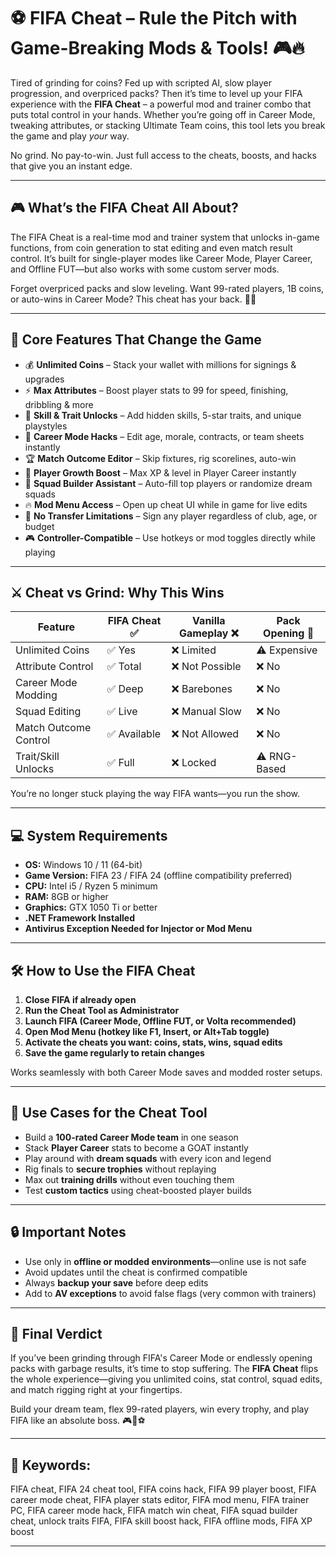 # ⚽ FIFA Cheat – Rule the Pitch with Game-Breaking Mods & Tools! 🎮🔥

Tired of grinding for coins? Fed up with scripted AI, slow player progression, and overpriced packs? Then it’s time to level up your FIFA experience with the **FIFA Cheat** – a powerful mod and trainer combo that puts total control in your hands. Whether you’re going off in Career Mode, tweaking attributes, or stacking Ultimate Team coins, this tool lets you break the game and play *your* way.

No grind. No pay-to-win. Just full access to the cheats, boosts, and hacks that give you an instant edge.


---

## 🎮 What’s the FIFA Cheat All About?

The FIFA Cheat is a real-time mod and trainer system that unlocks in-game functions, from coin generation to stat editing and even match result control. It’s built for single-player modes like Career Mode, Player Career, and Offline FUT—but also works with some custom server mods.

Forget overpriced packs and slow leveling. Want 99-rated players, 1B coins, or auto-wins in Career Mode? This cheat has your back. 🧠💸

---

## 🧩 Core Features That Change the Game

* 💰 **Unlimited Coins** – Stack your wallet with millions for signings & upgrades
* ⚡ **Max Attributes** – Boost player stats to 99 for speed, finishing, dribbling & more
* 🎯 **Skill & Trait Unlocks** – Add hidden skills, 5-star traits, and unique playstyles
* 🧠 **Career Mode Hacks** – Edit age, morale, contracts, or team sheets instantly
* 🏆 **Match Outcome Editor** – Skip fixtures, rig scorelines, auto-win
* 👟 **Player Growth Boost** – Max XP & level in Player Career instantly
* 🧩 **Squad Builder Assistant** – Auto-fill top players or randomize dream squads
* 🔥 **Mod Menu Access** – Open up cheat UI while in game for live edits
* 🧾 **No Transfer Limitations** – Sign any player regardless of club, age, or budget
* 🎮 **Controller-Compatible** – Use hotkeys or mod toggles directly while playing

---

## ⚔️ Cheat vs Grind: Why This Wins

| Feature               | FIFA Cheat ✅ | Vanilla Gameplay ❌ | Pack Opening 💸 |
| --------------------- | ------------ | ------------------ | --------------- |
| Unlimited Coins       | ✅ Yes        | ❌ Limited          | ⚠️ Expensive    |
| Attribute Control     | ✅ Total      | ❌ Not Possible     | ❌ No            |
| Career Mode Modding   | ✅ Deep       | ❌ Barebones        | ❌ No            |
| Squad Editing         | ✅ Live       | ❌ Manual Slow      | ❌ No            |
| Match Outcome Control | ✅ Available  | ❌ Not Allowed      | ❌ No            |
| Trait/Skill Unlocks   | ✅ Full       | ❌ Locked           | ⚠️ RNG-Based    |

You’re no longer stuck playing the way FIFA wants—you run the show.

---

## 💻 System Requirements

* **OS:** Windows 10 / 11 (64-bit)
* **Game Version:** FIFA 23 / FIFA 24 (offline compatibility preferred)
* **CPU:** Intel i5 / Ryzen 5 minimum
* **RAM:** 8GB or higher
* **Graphics:** GTX 1050 Ti or better
* **.NET Framework Installed**
* **Antivirus Exception Needed for Injector or Mod Menu**

---

## 🛠️ How to Use the FIFA Cheat

1. **Close FIFA if already open**
2. **Run the Cheat Tool as Administrator**
3. **Launch FIFA (Career Mode, Offline FUT, or Volta recommended)**
4. **Open Mod Menu (hotkey like F1, Insert, or Alt+Tab toggle)**
5. **Activate the cheats you want: coins, stats, wins, squad edits**
6. **Save the game regularly to retain changes**

Works seamlessly with both Career Mode saves and modded roster setups.

---

## 🧠 Use Cases for the Cheat Tool

* Build a **100-rated Career Mode team** in one season
* Stack **Player Career** stats to become a GOAT instantly
* Play around with **dream squads** with every icon and legend
* Rig finals to **secure trophies** without replaying
* Max out **training drills** without even touching them
* Test **custom tactics** using cheat-boosted player builds

---

## 🔒 Important Notes

* Use only in **offline or modded environments**—online use is not safe
* Avoid updates until the cheat is confirmed compatible
* Always **backup your save** before deep edits
* Add to **AV exceptions** to avoid false flags (very common with trainers)

---

## 🏁 Final Verdict

If you’ve been grinding through FIFA's Career Mode or endlessly opening packs with garbage results, it’s time to stop suffering. The **FIFA Cheat** flips the whole experience—giving you unlimited coins, stat control, squad edits, and match rigging right at your fingertips.

Build your dream team, flex 99-rated players, win every trophy, and play FIFA like an absolute boss. 🎮💪⚽

---

## 🔑 Keywords:

FIFA cheat, FIFA 24 cheat tool, FIFA coins hack, FIFA 99 player boost, FIFA career mode cheat, FIFA player stats editor, FIFA mod menu, FIFA trainer PC, FIFA career mode hack, FIFA match win cheat, FIFA squad builder cheat, unlock traits FIFA, FIFA skill boost hack, FIFA offline mods, FIFA XP boost

---
